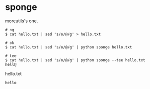 # sponge

moreutils's one.

```console
# ng
$ cat hello.txt | sed 's/o/@/g' > hello.txt

# ok
$ cat hello.txt | sed 's/o/@/g' | python sponge hello.txt

# tee
$ cat hello.txt | sed 's/o/@/g' | python sponge --tee hello.txt
hell@
```

hello.txt

```
hello
```
